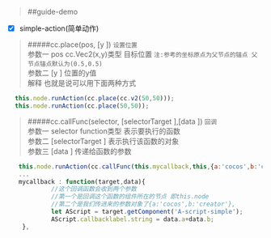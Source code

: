 > ##guide-demo 

- [x] simple-action(简单动作)


> #####cc.place(pos, [y ])
> `设置位置` <br >
> 参数一 pos cc.Vec2(x,y)类型 目标位置  `注:参考的坐标原点为父节点的锚点 父节点锚点默认为(0.5,0.5)`<br >
> 参数二 [y ] 位置的y值  <br >
> 解释 也就是说可以用下面两种方式 <br >

```javascript
  this.node.runAction(cc.place(cc.v2(50,50))); 
  this.node.runAction(cc.place(50,50));  
```

> #####cc.callFunc(selector, [selectorTarget ],[data ])
> `回调` <br >
> 参数一 selector function类型 表示要执行的函数<br >
> 参数二 [selectorTarget ] 表示执行该函数的对象<br >
> 参数三 [data ]   传递给函数的参数<br >

```javascript
   this.node.runAction(cc.callFunc(this.mycallback,this,{a:'cocos',b:'creator'}));
   ...
   mycallback : function(target,data){
            //这个回调函数会收到两个参数
            //第一个是回调这个函数的组件所在的节点 即this.node
            //第二个是我们传进来的参数对象了{a:'cocos',b:'creator'},
            let AScript = target.getComponent('A-script-simple');
            AScript.callbacklabel.string = data.a+data.b;
    },
```


